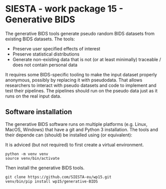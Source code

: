 # SIESTA - work package 15 - Generative BIDS

The generative BIDS tools generate pseudo random BIDS datasets from existing BIDS datasets. The tools:

- Preserve user specified effects of interest
- Preserve statistical distributions
- Generate non-existing data that is not (or at least minimally) traceable / does not contain personal data

It requires some BIDS-specific tooling to make the input dataset properly anonymous, possibly by replacing it with pseudodata. That allows researchers to interact with pseudo datasets and code to implement and test their pipelines. The pipelines should run on the pseudo data just as it runs on the real input data.

## Software installation

The generative BIDS software runs on multiple platforms (e.g. Linux, MacOS, Windows) that have a git and Python 3 installation. The tools and their depende can (should) be installed using (or equivalent):

It is adviced (but not required) to first create a virtual environment.

```console
python -m venv venv
source venv/bin/activate
```

Then install the generative BIDS tools.

```console
git clone https://github.com/SIESTA-eu/wp15.git
venv/bin/pip install wp15/generative-BIDS
```
